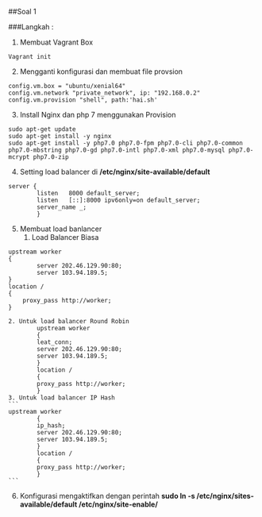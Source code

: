 ##Soal 1

###Langkah :
1. Membuat Vagrant Box
```
Vagrant init
```
2. Mengganti konfigurasi dan membuat file provsion
```
config.vm.box = "ubuntu/xenial64"
config.vm.network "private_network", ip: "192.168.0.2"
config.vm.provision "shell", path:'hai.sh'
```
3. Install Nginx dan php 7 menggunakan Provision
```
sudo apt-get update
sudo apt-get install -y nginx
sudo apt-get install -y php7.0 php7.0-fpm php7.0-cli php7.0-common php7.0-mbstring php7.0-gd php7.0-intl php7.0-xml php7.0-mysql php7.0-mcrypt php7.0-zip
```
4. Setting load balancer di **/etc/nginx/site-available/default**
```
server {
        listen   8000 default_server;
        listen   [::]:8000 ipv6only=on default_server;
        server_name _;
        }
```

5. Membuat load banlancer
	1. Load Balancer Biasa
```
upstream worker
{
        server 202.46.129.90:80;
        server 103.94.189.5;
}
location / 
{
	proxy_pass http://worker;
}
```
	2. Untuk load balancer Round Robin
			upstream worker
			{
        	leat_conn;
            server 202.46.129.90:80;
        	server 103.94.189.5;
			}
			location / 
            {
            proxy_pass http://worker;
			}
	3. Untuk load balancer IP Hash
    ```
    upstream worker
			{
        	ip_hash;
            server 202.46.129.90:80;
        	server 103.94.189.5;
			}
			location / 
            {
            proxy_pass http://worker;
			}
    ```
6. Konfigurasi mengaktifkan dengan perintah **sudo ln -s /etc/nginx/sites-available/default /etc/nginx/site-enable/**
